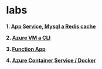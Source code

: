 # labs


**1. [App Service, Mysql a Redis cache](https://github.com/sulakova/labs/blob/master/AppService_with_Redis.md)**

**2. [Azure VM a CLI](https://github.com/sulakova/labs/blob/master/cli.md)**

**3. [Function App](https://github.com/sulakova/labs/blob/master/fct.md)**

**4. [Azure Container Service / Docker](https://github.com/sulakova/labs/blob/master/acs.md)**
